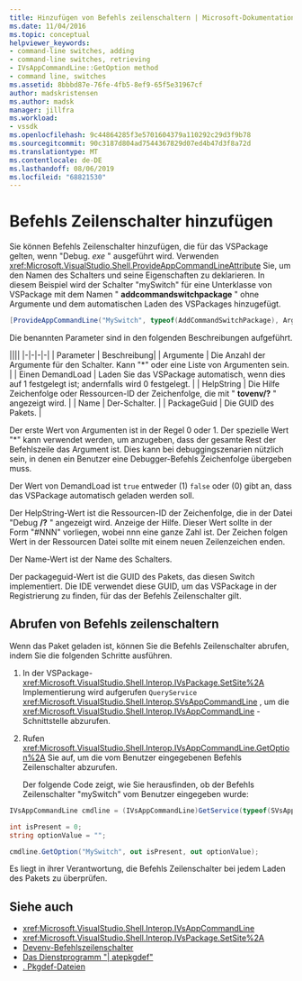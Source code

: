 ```yaml
---
title: Hinzufügen von Befehls zeilenschaltern | Microsoft-Dokumentation
ms.date: 11/04/2016
ms.topic: conceptual
helpviewer_keywords:
- command-line switches, adding
- command-line switches, retrieving
- IVsAppCommandLine::GetOption method
- command line, switches
ms.assetid: 8bbbd87e-76fe-4fb5-8ef9-65f5e31967cf
author: madskristensen
ms.author: madsk
manager: jillfra
ms.workload:
- vssdk
ms.openlocfilehash: 9c44864285f3e5701604379a110292c29d3f9b78
ms.sourcegitcommit: 90c3187d804ad7544367829d07ed4b47d3f8a72d
ms.translationtype: MT
ms.contentlocale: de-DE
ms.lasthandoff: 08/06/2019
ms.locfileid: "68821530"
---
```

# <a name="add-command-line-switches"></a>Befehls Zeilenschalter hinzufügen
Sie können Befehls Zeilenschalter hinzufügen, die für das VSPackage gelten, wenn "Debug. *exe* " ausgeführt wird. Verwenden <xref:Microsoft.VisualStudio.Shell.ProvideAppCommandLineAttribute> Sie, um den Namen des Schalters und seine Eigenschaften zu deklarieren. In diesem Beispiel wird der Schalter "mySwitch" für eine Unterklasse von VSPackage mit dem Namen " **addcommandswitchpackage** " ohne Argumente und dem automatischen Laden des VSPackages hinzugefügt.

```csharp
[ProvideAppCommandLine("MySwitch", typeof(AddCommandSwitchPackage), Arguments = "0", DemandLoad = 1)]
```

 Die benannten Parameter sind in den folgenden Beschreibungen aufgeführt.

||||
|-|-|-|-|
| Parameter | Beschreibung|
| Argumente | Die Anzahl der Argumente für den Schalter. Kann "*" oder eine Liste von Argumenten sein. |
| Einen DemandLoad | Laden Sie das VSPackage automatisch, wenn dies auf 1 festgelegt ist; andernfalls wird 0 festgelegt. |
| HelpString | Die Hilfe Zeichenfolge oder Ressourcen-ID der Zeichenfolge, die mit " **tovenv/?** " angezeigt wird. |
| Name | Der-Schalter. |
| PackageGuid | Die GUID des Pakets. |

 Der erste Wert von Argumenten ist in der Regel 0 oder 1. Der spezielle Wert "*" kann verwendet werden, um anzugeben, dass der gesamte Rest der Befehlszeile das Argument ist. Dies kann bei debuggingszenarien nützlich sein, in denen ein Benutzer eine Debugger-Befehls Zeichenfolge übergeben muss.

 Der Wert von DemandLoad ist `true` entweder (1) `false` oder (0) gibt an, dass das VSPackage automatisch geladen werden soll.

 Der HelpString-Wert ist die Ressourcen-ID der Zeichenfolge, die in der Datei "Debug **/?** " angezeigt wird. Anzeige der Hilfe. Dieser Wert sollte in der Form "#NNN" vorliegen, wobei nnn eine ganze Zahl ist. Der Zeichen folgen Wert in der Ressourcen Datei sollte mit einem neuen Zeilenzeichen enden.

 Der Name-Wert ist der Name des Schalters.

 Der packageguid-Wert ist die GUID des Pakets, das diesen Switch implementiert. Die IDE verwendet diese GUID, um das VSPackage in der Registrierung zu finden, für das der Befehls Zeilenschalter gilt.

## <a name="retrieve-command-line-switches"></a>Abrufen von Befehls zeilenschaltern
 Wenn das Paket geladen ist, können Sie die Befehls Zeilenschalter abrufen, indem Sie die folgenden Schritte ausführen.

1. In der VSPackage- <xref:Microsoft.VisualStudio.Shell.Interop.IVsPackage.SetSite%2A> Implementierung wird aufgerufen `QueryService` <xref:Microsoft.VisualStudio.Shell.Interop.SVsAppCommandLine> , um die <xref:Microsoft.VisualStudio.Shell.Interop.IVsAppCommandLine> -Schnittstelle abzurufen.

2. Rufen <xref:Microsoft.VisualStudio.Shell.Interop.IVsAppCommandLine.GetOption%2A> Sie auf, um die vom Benutzer eingegebenen Befehls Zeilenschalter abzurufen.

   Der folgende Code zeigt, wie Sie herausfinden, ob der Befehls Zeilenschalter "mySwitch" vom Benutzer eingegeben wurde:

```csharp
IVsAppCommandLine cmdline = (IVsAppCommandLine)GetService(typeof(SVsAppCommandLine));

int isPresent = 0;
string optionValue = "";

cmdline.GetOption("MySwitch", out isPresent, out optionValue);
```

 Es liegt in ihrer Verantwortung, die Befehls Zeilenschalter bei jedem Laden des Pakets zu überprüfen.

## <a name="see-also"></a>Siehe auch
- <xref:Microsoft.VisualStudio.Shell.Interop.IVsAppCommandLine>
- <xref:Microsoft.VisualStudio.Shell.Interop.IVsPackage.SetSite%2A>
- [Devenv-Befehlszeilenschalter](../ide/reference/devenv-command-line-switches.md)
- [Das Dienstprogramm "| atepkgdef"](../extensibility/internals/createpkgdef-utility.md)
- [. Pkgdef-Dateien](https://devblogs.microsoft.com/visualstudio/whats-a-pkgdef-and-why/)